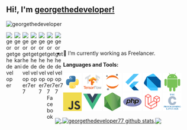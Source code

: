 ## Hi!, I'm [georgethedeveloper!](https://georgethedeveloper.tech)

<p align="left"> <img src="https://komarev.com/ghpvc/?username=georgethedeveloper77&label=Views&color=blue&style=plastic" alt="georgethedeveloper" /> </p>

<a href="https://twitter.com/georgethedev_">
  <img align="left" alt="georgethedeveloper" width="22px" src="https://cdn.jsdelivr.net/npm/simple-icons@v3/icons/twitter.svg" />
</a>
<a href="https://www.linkedin.com/in/george-karani-900b761a1">
  <img align="left" alt="georgekarani" width="22px" src="https://cdn.jsdelivr.net/npm/simple-icons@v3/icons/linkedin.svg" />
</a>
<a href="https://github.com/georgethedeveloper77">
  <img align="left" alt="georgethedeveloper77" width="22px" src="https://cdn.jsdelivr.net/npm/simple-icons@v3/icons/github.svg" />
</a>
<a href="https://t.me/georgethedeveloper77">
  <img align="left" alt="georgethedeveloper" width="22px" src="https://cdn.jsdelivr.net/npm/simple-icons@v3/icons/telegram.svg" />
</a>
<a href="https://instagram.com/georgethedeveloper77/">
  <img align="left" alt="georgethedeveloper77" width="22px" src="https://cdn.jsdelivr.net/npm/simple-icons@v3/icons/instagram.svg" />
</a>
<a href="https://www.facebook.com/georgethedeve/">
  <img align="left" alt="georgethedeveloper77 Facebook" width="22px" src="https://cdn.jsdelivr.net/npm/simple-icons@v3/icons/facebook.svg" />
</a>
<a href="https://www.youtube.com/channel/UCTc4dfQOfc0RrRhPEYuicgg">
  <img align="left" alt="georgethedeveloper77" width="22px" src="https://cdn.jsdelivr.net/npm/simple-icons@v3/icons/youtube.svg" />
</a>

<br/>
<br/>



- 🔭 I’m currently working as Freelancer.


**Languages and Tools:**  

<code><img height="50" src="https://raw.githubusercontent.com/github/explore/80688e429a7d4ef2fca1e82350fe8e3517d3494d/topics/python/python.png"></code>
<code><img height="50" src="https://raw.githubusercontent.com/github/explore/80688e429a7d4ef2fca1e82350fe8e3517d3494d/topics/tensorflow/tensorflow.png"></code>
<code><img height="50" src="https://raw.githubusercontent.com/github/explore/80688e429a7d4ef2fca1e82350fe8e3517d3494d/topics/jupyter-notebook/jupyter-notebook.png"></code>
<code><img height="50" src="https://raw.githubusercontent.com/github/explore/80688e429a7d4ef2fca1e82350fe8e3517d3494d/topics/flutter/flutter.png"></code>
<code><img height="50" src="https://raw.githubusercontent.com/github/explore/80688e429a7d4ef2fca1e82350fe8e3517d3494d/topics/dart/dart.png"></code>
<code><img height="50" src="https://raw.githubusercontent.com/github/explore/80688e429a7d4ef2fca1e82350fe8e3517d3494d/topics/android/android.png"></code>
<code><img height="50" src="https://raw.githubusercontent.com/github/explore/80688e429a7d4ef2fca1e82350fe8e3517d3494d/topics/javascript/javascript.png"></code>
<code><img height="50" src="https://raw.githubusercontent.com/github/explore/80688e429a7d4ef2fca1e82350fe8e3517d3494d/topics/vue/vue.png"></code>
<code><img height="50" src="https://raw.githubusercontent.com/github/explore/80688e429a7d4ef2fca1e82350fe8e3517d3494d/topics/nodejs/nodejs.png"></code> 
<code><img height="50" src="https://raw.githubusercontent.com/github/explore/ccc16358ac4530c6a69b1b80c7223cd2744dea83/topics/php/php.png"></code> 
<code><img height="50" src="https://raw.githubusercontent.com/github/explore/56a826d05cf762b2b50ecbe7d492a839b04f3fbf/topics/laravel/laravel.png"></code> 
<code><img height="50" src="https://raw.githubusercontent.com/github/explore/80688e429a7d4ef2fca1e82350fe8e3517d3494d/topics/c/c.png"></code> 



<a href="https://github.com/georgethedeveloper77">
  <img align="center" src="https://github-readme-stats.vercel.app/api/top-langs/?username=georgethedeveloper77&theme=light&hide_langs_below=1" />
</a>
<a href="https://github.com/georgethedeveloper77">
 <img align="center" src="https://github-readme-stats.vercel.app/api?username=georgethedeveloper77&show_icons=true&theme=light&line_height=27" alt="georgethedeveloper77 github stats"/>
</a>

<a href="https://github.com/georgethedeveloper77/VelocityX">
 <img align="center" src="https://github-readme-stats.vercel.app/api/pin/?username=georgethedeveloper77&repo=VelocityX&theme=light" />
</a>




</div>

